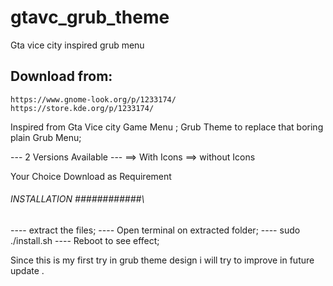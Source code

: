 # gtavc_grub_theme
Gta vice city inspired grub menu
## Download from:
    https://www.gnome-look.org/p/1233174/
    https://store.kde.org/p/1233174/

Inspired from Gta Vice city Game Menu ;
Grub Theme to replace that boring plain Grub Menu;

--- 2 Versions Available ---
==> With Icons
==> without Icons

Your Choice Download as Requirement


###### INSTALLATION ############\
---- extract the files;
---- Open terminal on extracted folder;
---- sudo ./install.sh
---- Reboot to see effect;

Since this is my first try in grub theme design i will try to improve in future update . 

